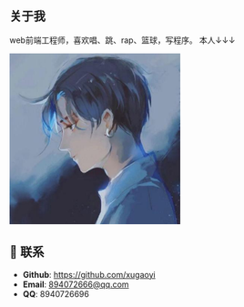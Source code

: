 ## 关于我

web前端工程师，喜欢唱、跳、rap、篮球，写程序。 本人↓↓↓

<img src='https://raw.githubusercontent.com/xugaoyi/image_store/master/blog/logo.jpg' width=300 alian=center alt='本人照片' >

## :email: 联系

- **Github**: <https://github.com/xugaoyi>
- **Email**:  <a href="mailto:894072666@qq.com">894072666@qq.com</a>
- **QQ**: <a>8940726696</a>

